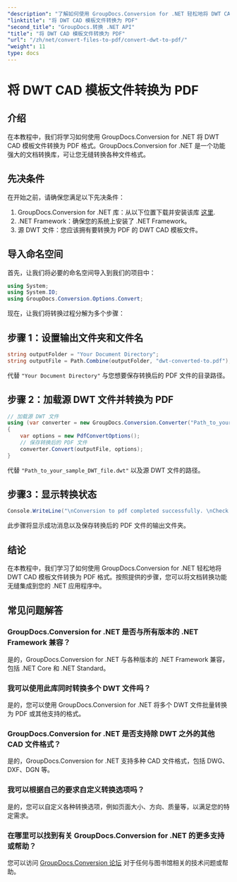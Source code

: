 ```yaml
---
"description": "了解如何使用 GroupDocs.Conversion for .NET 轻松地将 DWT CAD 模板文件转换为 PDF 格式。"
"linktitle": "将 DWT CAD 模板文件转换为 PDF"
"second_title": "GroupDocs.转换 .NET API"
"title": "将 DWT CAD 模板文件转换为 PDF"
"url": "/zh/net/convert-files-to-pdf/convert-dwt-to-pdf/"
"weight": 11
type: docs
---
```

# 将 DWT CAD 模板文件转换为 PDF

## 介绍
在本教程中，我们将学习如何使用 GroupDocs.Conversion for .NET 将 DWT CAD 模板文件转换为 PDF 格式。GroupDocs.Conversion for .NET 是一个功能强大的文档转换库，可让您无缝转换各种文件格式。
## 先决条件
在开始之前，请确保您满足以下先决条件：
1. GroupDocs.Conversion for .NET 库：从以下位置下载并安装该库 [这里](https://releases。groupdocs.com/conversion/net/).
2. .NET Framework：确保您的系统上安装了 .NET Framework。
3. 源 DWT 文件：您应该拥有要转换为 PDF 的 DWT CAD 模板文件。

## 导入命名空间
首先，让我们将必要的命名空间导入到我们的项目中：
```csharp
using System;
using System.IO;
using GroupDocs.Conversion.Options.Convert;
```
现在，让我们将转换过程分解为多个步骤：
## 步骤 1：设置输出文件夹和文件名
```csharp
string outputFolder = "Your Document Directory";
string outputFile = Path.Combine(outputFolder, "dwt-converted-to.pdf");
```
代替 `"Your Document Directory"` 与您想要保存转换后的 PDF 文件的目录路径。
## 步骤 2：加载源 DWT 文件并转换为 PDF
```csharp
// 加载源 DWT 文件
using (var converter = new GroupDocs.Conversion.Converter("Path_to_your_sample_DWT_file.dwt"))
{
    var options = new PdfConvertOptions();
    // 保存转换后的 PDF 文件
    converter.Convert(outputFile, options);
}
```
代替 `"Path_to_your_sample_DWT_file.dwt"` 以及源 DWT 文件的路径。
## 步骤3：显示转换状态
```csharp
Console.WriteLine("\nConversion to pdf completed successfully. \nCheck output in {0}", outputFolder);
```
此步骤将显示成功消息以及保存转换后的 PDF 文件的输出文件夹。

## 结论
在本教程中，我们学习了如何使用 GroupDocs.Conversion for .NET 轻松地将 DWT CAD 模板文件转换为 PDF 格式。按照提供的步骤，您可以将文档转换功能无缝集成到您的 .NET 应用程序中。
## 常见问题解答
### GroupDocs.Conversion for .NET 是否与所有版本的 .NET Framework 兼容？
是的，GroupDocs.Conversion for .NET 与各种版本的 .NET Framework 兼容，包括 .NET Core 和 .NET Standard。
### 我可以使用此库同时转换多个 DWT 文件吗？
是的，您可以使用 GroupDocs.Conversion for .NET 将多个 DWT 文件批量转换为 PDF 或其他支持的格式。
### GroupDocs.Conversion for .NET 是否支持除 DWT 之外的其他 CAD 文件格式？
是的，GroupDocs.Conversion for .NET 支持多种 CAD 文件格式，包括 DWG、DXF、DGN 等。
### 我可以根据自己的要求自定义转换选项吗？
是的，您可以自定义各种转换选项，例如页面大小、方向、质量等，以满足您的特定需求。
### 在哪里可以找到有关 GroupDocs.Conversion for .NET 的更多支持或帮助？
您可以访问 [GroupDocs.Conversion 论坛](https://forum.groupdocs.com/c/conversion/11) 对于任何与图书馆相关的技术问题或帮助。